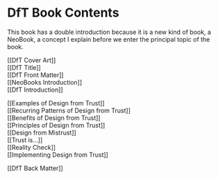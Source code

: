 # DfT Book Contents

This book has a double introduction because it is a new kind of book, a NeoBook, a concept I explain before we enter the principal topic of the book.

[[DfT Cover Art]]  
[[DfT Title]]  
[[DfT Front Matter]]  
[[NeoBooks Introduction]]  
[[DfT Introduction]]  

[[Examples of Design from Trust]]  
[[Recurring Patterns of Design from Trust]]  
[[Benefits of Design from Trust]]  
[[Principles of Design from Trust]]  
[[Design from Mistrust]]  
[[Trust is…]]  
[[Reality Check]]  
[[Implementing Design from Trust]]  

[[DfT Back Matter]]  

